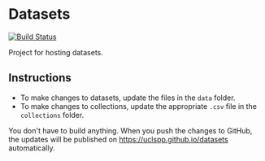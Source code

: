 # Datasets

[![Build Status](https://travis-ci.org/altaf-ali/datasets.svg?branch=master)](https://travis-ci.org/altaf-ali/datasets)

Project for hosting datasets. 

## Instructions

- To make changes to datasets, update the files in the `data` folder. 
- To make changes to collections, update the appropriate `.csv` file in the `collections` folder.

You don't have to build anything. When you push the changes to GitHub, the updates will be published on https://uclspp.github.io/datasets automatically.



